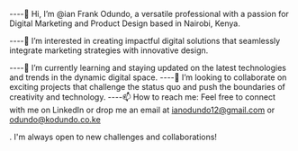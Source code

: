 ----👋 Hi, I’m @ian Frank Odundo, a versatile professional with a passion for Digital Marketing and Product Design based in Nairobi, Kenya.

----👀 I’m interested in creating impactful digital solutions that seamlessly integrate marketing strategies with innovative design.

----🌱 I’m currently learning and staying updated on the latest technologies and trends in the dynamic digital space.
----💞️ I’m looking to collaborate on exciting projects that challenge the status quo and push the boundaries of creativity and technology.
----📫 How to reach me: Feel free to connect with me on LinkedIn or drop me an email at ianodundo12@gmail.com or odundo@kodundo.co.ke 

. I'm always open to new challenges and collaborations!

